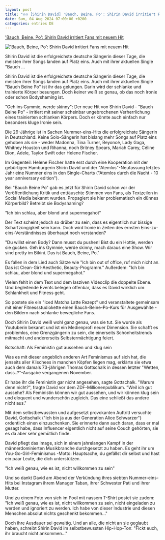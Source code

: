 ```yaml
---
layout: post
title: "🔥🔥 [Shirin David] 'Bauch, Beine, Po': Shirin David irritiert Fans mit neuem Hit"
date: Sun, 04 Aug 2024 07:00:00 +0200
categories: entries DE
---
```

['Bauch, Beine, Po': Shirin David irritiert Fans mit neuem Hit](https://www.n-tv.de/leute/Shirin-David-irritiert-Fans-mit-neuem-Hit-article25135591.html)

!['Bauch, Beine, Po': Shirin David irritiert Fans mit neuem Hit](https://bilder1.n-tv.de/img/incoming/crop25135600/6441324295-cImg_16_9-w1200/imago0370398730h.jpg)

Shirin David ist die erfolgreichste deutsche Sängerin dieser Tage, die meisten ihrer Songs landen auf Platz eins. Auch mit ihrer aktuellen Single "Bauch ...

Shirin David ist die erfolgreichste deutsche Sängerin dieser Tage, die meisten ihrer Songs landen auf Platz eins. Auch mit ihrer aktuellen Single "Bauch Beine Po" ist ihr das gelungen. Darin wird der schlanke und trainierte Körper besungen. Doch keiner weiß so genau, ob das noch Ironie oder schon Bodyshaming ist.

"Geh ins Gymmie, werde skinny": Der neue Hit von Shirin David - "Bauch Beine Po" - irritiert mit seiner scheinbar ungebrochenen Verherrlichung eines trainierten schlanken Körpers. Doch er könnte auch einfach nur besonders kluge Ironie sein.

Die 29-Jährige ist in Sachen Nummer-eins-Hits die erfolgreichste Sängerin in Deutschland. Keine Solo-Sängerin hat bislang mehr Songs auf Platz eins gehoben als sie - weder Madonna, Tina Turner, Beyoncé, Lady Gaga, Whitney Houston und Rihanna, noch Britney Spears, Mariah Carey, Céline Dion, Adele, Taylor Swift oder Helene Fischer.

Im Gegenteil: Helene Fischer hatte erst durch eine Kooperation mit der gebürtigen Hamburgerin Shirin David und der "Atemlos"-Neufassung letztes Jahr eine Nummer eins in den Single-Charts ("Atemlos durch die Nacht - 10 year anniversary edition").

Bei "Bauch Beine Po" gab es jetzt für Shirin David schon vor der Veröffentlichung Kritik und enttäuschte Stimmen von Fans, als Textzeilen in Social Media bekannt wurden. Propagiert sie hier problematisch ein dünnes Körperbild? Betreibt sie Bodyshaming?

"Ich bin schlau, aber blond und supermegahot"

Der Text scheint jedoch so drüber zu sein, dass es eigentlich nur bissige Scharfzüngigkeit sein kann. Doch wird Ironie in Zeiten des ernsten Eins-zu-eins-Verständnisses überhaupt noch verstanden?

"Du willst einen Body? Dann musst du pushen! Bist du ein Hottie, werden sie gucken. Geh ins Gymmie, werde skinny, mach daraus eine Show. Wir sind pretty im Bikini. Das ist Bauch, Beine, Po."

Es fallen in dem Lied auch Sätze wie "Ich bin out of office, ruf mich nicht an. Das ist Clean-Girl-Aesthetic, Beauty-Programm." Außerdem: "Ich bin schlau, aber blond und supermegahot."

Vielen fehlt in dem Text und dem lasziven Videoclip die doppelte Ebene. Und begleitende Events belegen offenbar, dass es David wirklich um Schlankheit und Fitness geht.

So postete sie ein "Iced Matcha Latte Rezept" und veranstaltete gemeinsam mit einer Fitnessstudiokette einen Bauch-Beine-Po-Kurs für Ausgewählte - den Bildern nach schlanke bewegliche Fans.

Doch Shirin David weiß wohl ganz genau, was sie tut. Sie wurde als Youtuberin bekannt und ist ein Medienprofi neuer Dimension. Sie schafft es problemlos, eine Grenzgängerin zu sein, die einerseits Schönheitstrends mitmacht und andererseits Selbstermächtigung feiert.

Botschaft: Als Feministin gut aussehen und klug sein

Was es mit dieser angeblich anderen Art Feminismus auf sich hat, die jenseits aller Klischees in manchen Köpfen liegen mag, erklärte sie etwa auch dem damals 73-jährigen Thomas Gottschalk in dessen letzter "Wetten, dass..?"-Ausgabe vergangenen November.

Er habe ihr die Feministin gar nicht angesehen, sagte Gottschalk. "Warum denn nicht?", fragte David vor dem ZDF-Millionenpublikum. "Weil ich gut aussehe? Als Feministin können wir gut aussehen, und wir können klug sein und eloquent und wunderschön zugleich. Das eine schließt das andere nicht aus."

Mit dem selbstbewussten und aufgesetzt provokanten Auftritt versuchte David, Gottschalk ("Ich bin ja aus der Generation Alice Schwarzer") ordentlich einen einzuschenken. Sie erinnerte dann auch daran, dass er mal gesagt habe, dass Influencer eigentlich nicht auf seine Couch gehörten, sie es da aber sehr gemütlich finde.

David pflegt das Image, sich in einem jahrelangen Kampf in der männerdominierten Musikbranche durchgesetzt zu haben. Es geht ihr um You-Go-Girl-Feminismus -Motto: Hauptsache, du gefällst dir selbst und hast ein paar Leute, die dich unterstützen.

"Ich weiß genau, wie es ist, nicht willkommen zu sein"

Und so dankt David am Abend der Verkündung ihres siebten Nummer-eins-Hits bei Instagram ihrem Manager Taban, ihrer Schwester Pati und ihrer Mutter.

Und zu einem Foto von sich im Pool mit nassem T-Shirt postet sie zudem: "Ich weiß genau, wie es ist, nicht willkommen zu sein, nicht eingeladen zu werden und ignoriert zu werden. Ich habe von dieser Industrie und diesen Menschen absolut nichts geschenkt bekommen..."

Doch ihre Ausdauer sei gewaltig. Und an alle, die nicht an sie geglaubt haben, schreibt Shirin David im selbstbewussten Hip-Hop-Ton: "Fickt euch, ihr braucht nicht ankommen..."

